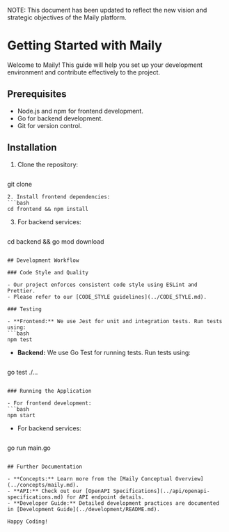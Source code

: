 NOTE: This document has been updated to reflect the new vision and strategic objectives of the Maily platform.

# Getting Started with Maily

Welcome to Maily! This guide will help you set up your development environment and contribute effectively to the project.

## Prerequisites

- Node.js and npm for frontend development.
- Go for backend development.
- Git for version control.

## Installation

1. Clone the repository:
   ```bash
git clone <repo-url>
   ```
2. Install frontend dependencies:
   ```bash
cd frontend && npm install
   ```
3. For backend services:
   ```bash
cd backend && go mod download
   ```

## Development Workflow

### Code Style and Quality

- Our project enforces consistent code style using ESLint and Prettier. 
- Please refer to our [CODE_STYLE guidelines](../CODE_STYLE.md).

### Testing

- **Frontend:** We use Jest for unit and integration tests. Run tests using:
   ```bash
npm test
   ```
- **Backend:** We use Go Test for running tests. Run tests using:
   ```bash
go test ./...
   ```

### Running the Application

- For frontend development:
   ```bash
npm start
   ```
- For backend services:
   ```bash
go run main.go
   ```

## Further Documentation

- **Concepts:** Learn more from the [Maily Conceptual Overview](../concepts/maily.md).
- **API:** Check out our [OpenAPI Specifications](../api/openapi-specifications.md) for API endpoint details.
- **Developer Guide:** Detailed development practices are documented in [Development Guide](../development/README.md).

Happy Coding! 